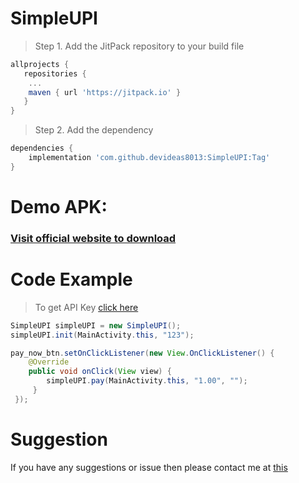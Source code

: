 # SimpleUPI
> Step 1. Add the JitPack repository to your build file

```gradle
allprojects {
   repositories {
	...
	maven { url 'https://jitpack.io' }
   }
}
```

> Step 2. Add the dependency
```gradle
dependencies {
    implementation 'com.github.devideas8013:SimpleUPI:Tag'
}
```

# Demo APK:
### [Visit official website to download](https://devsuggest.com/)

# Code Example
> To get API Key [click here](https://devsuggest.com/)
 
```java
SimpleUPI simpleUPI = new SimpleUPI();
simpleUPI.init(MainActivity.this, "123");

pay_now_btn.setOnClickListener(new View.OnClickListener() {
    @Override
    public void onClick(View view) {
        simpleUPI.pay(MainActivity.this, "1.00", "");
     }
 });
```


# Suggestion
If you have any suggestions or issue then please contact me at [this](https://devsuggest.com/)
